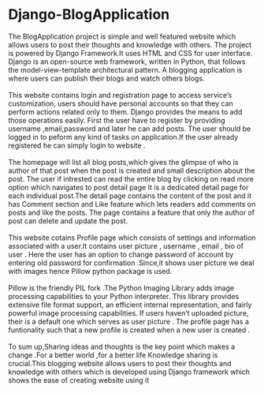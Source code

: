 <h1>Django-BlogApplication</h1>
The BlogApplication project is simple and well featured website which  allows users to post their thoughts and knowledge with others.
The project is powered by Django Framework.It uses HTML and CSS for user interface.  
Django is an open-source web framework, written in Python, that follows the model-view-template architectural pattern.
A blogging application is where users can publish their blogs and watch others blogs.<br><br>
This website contains  login and registration page  to access service’s customization, users should have personal accounts so that they can perform actions related only to them.
Django provides the means to add those operations easily.
First the user have to register by providing username ,email,password and later he can add posts. The user should be logged in to peform any kind of tasks on application.If the user already registered  he can simply login to website .<br><br>
The homepage will list all blog posts,which gives the glimpse of who is author of that post when the post is created and small description about the post.
The user if  intrested can read the entire blog by clicking on read more option which navigates to post detail page 
It is  a dedicated detail page for each individual post.The detail page contains the content of the post and it has Comment section  and Like feature  which lets readers add comments on posts and like the posts.
The page contains a feature that only the author of  post can delete and update the post.<br><br>
This website cotains Profile page which consists of settings and information associated with a user.It contains user picture , username , email , bio of user . Here the user has an option to change password of account by entering old password for confirmation .Since,it shows user picture we deal with images hence Pillow python package is used.<br><br>
Pillow is the friendly PIL fork .The Python Imaging Library adds image processing capabilities to your Python interpreter.
This library provides extensive file format support, an efficient internal representation, and fairly powerful image processing capabilities.
If users haven’t uploaded picture, their is a default one  which serves as user picture . The profile page has a funtionality such that  a new profile is created when a new user is created .<br><br>
To sum up,Sharing ideas and thoughts  is the key point which makes a change .For a better world ,for a better life Knowledge sharing is crucial.This blogging website  allows users to post their thoughts and knowledge with others which is developed using Django framework which shows the ease of creating website using it
